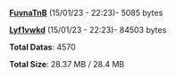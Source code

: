 [**FuvnaTnB**](/data/FuvnaTnB.txt) (15/01/23 - 22:23)- 5085 bytes

[**Lyf1vwkd**](/data/Lyf1vwkd.txt) (15/01/23 - 22:23)- 84503 bytes

**Total Datas**: 4570

**Total Size**: 28.37 MB / 28.4 MB
